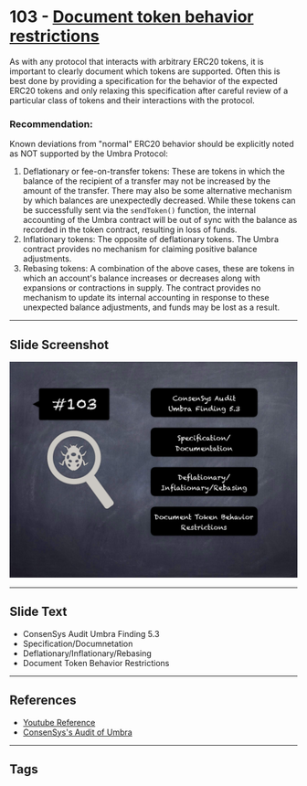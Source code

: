 
# 103 - [Document token behavior restrictions](./Document%20token%20behavior%20restrictions.md)

As with any protocol that interacts with arbitrary ERC20 tokens, it is important to clearly document which tokens are supported. Often this is best done by providing a specification for the behavior of the expected ERC20 tokens and only relaxing this specification after careful review of a particular class of tokens and their interactions with the protocol.


### Recommendation:
Known deviations from "normal" ERC20 behavior should be explicitly noted as NOT supported by the Umbra Protocol: 

1. Deflationary or fee-on-transfer tokens: These are tokens in which the balance of the recipient of a transfer may not be increased by the amount of the transfer. There may also be some alternative mechanism by which balances are unexpectedly decreased. While these tokens can be successfully sent via the `sendToken()` function, the internal accounting of the Umbra contract will be out of sync with the balance as recorded in the token contract, resulting in loss of funds.
2. Inflationary tokens: The opposite of deflationary tokens. The Umbra contract provides no mechanism for claiming positive balance adjustments.
3. Rebasing tokens: A combination of the above cases, these are tokens in which an account's balance increases or decreases along with expansions or contractions in supply. The contract provides no mechanism to update its internal accounting in response to these unexpected balance adjustments, and funds may be lost as a result.
___
## Slide Screenshot
![103.png](../../images/8.%20Audit%20Findings%20201/103.png)
___
## Slide Text
- ConsenSys Audit Umbra Finding 5.3
- Specification/Documnetation
- Deflationary/Inflationary/Rebasing
- Document Token Behavior Restrictions
___
## References
- [Youtube Reference](https://youtu.be/IXm6JAprhuw?t=176)
- [ConsenSys's Audit of Umbra](https://consensys.net/diligence/audits/2021/03/umbra-smart-contracts/#document-token-behavior-restrictions)
___
## Tags
